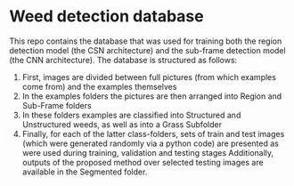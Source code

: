 # Weed detection database

This repo contains the database that was used for training both the region detection model (the CSN architecture) and the sub-frame detection model (the CNN architecture). The database is structured as follows:
1. First, images are divided between full pictures (from which examples come from) and the examples themselves
2. In the examples folders the pictures are then arranged into Region and Sub-Frame folders
3. In these folders examples are classified into Structured and Unstructured weeds, as well as into a Grass Subfolder
4. Finally, for each of the latter class-folders, sets of train and test images (which were generated randomly via a python code) are presented as were used during training, validation and testing stages
Additionally, outputs of the proposed method over selected testing images are available in the Segmented folder.